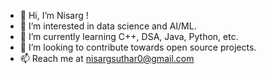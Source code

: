 - 👋 Hi, I’m Nisarg !
- 👀 I’m interested in data science and AI/ML.
- 🌱 I’m currently learning C++, DSA, Java, Python, etc.
- 💞️ I’m looking to contribute towards open source projects.
- 📫 Reach me at nisargsuthar0@gmail.com

<!---
itsNisarg/itsNisarg is a ✨ special ✨ repository because its `README.md` (this file) appears on your GitHub profile.
You can click the Preview link to take a look at your changes.
--->
